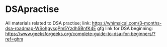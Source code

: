 # DSApractise
All materials related to DSA practise; link: https://whimsical.com/3-months-dsa-roadmap-WSohgysgPm5YzdhSBnfK4E
gfg link for DSA beginning: https://www.geeksforgeeks.org/complete-guide-to-dsa-for-beginners/?ref=ghm

